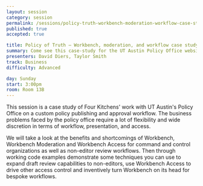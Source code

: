 ```yaml
---
layout: session
category: session
permalink: /sessions/policy-truth-workbench-moderation-workflow-case-study/
published: true
accepted: true

title: Policy of Truth — Workbench, moderation, and workflow case study
summary: Come see this case-study for the UT Austin Policy Office website where we turn the workbench module on its head and make it do even more.
presenters: David Diers, Taylor Smith
track: Business
difficulty: Advanced

day: Sunday
start: 3:00pm
room: Room 13B
---
```


This session is a case study of Four Kitchens' work with UT Austin's Policy Office on a custom policy publishing and approval workflow. The business problems faced by the policy office require a lot of flexibility and wide discretion in terms of workflow, presentation, and access.

We will take a look at the benefits and shortcomings of Workbench, Workbench Moderation and Workbench Access for command and control organizations as well as non-editor review workflows. Then through working code examples demonstrate some techniques you can use to expand draft review capabilities to non-editors, use Workbench Access to drive other access control and inventively turn Workbench on its head for bespoke workflows.
